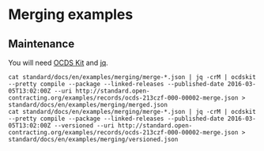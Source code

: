 # Merging examples

## Maintenance

You will need [OCDS Kit](https://pypi.org/project/ocdskit/) and [jq](https://stedolan.github.io/jq/).

```shell
cat standard/docs/en/examples/merging/merge-*.json | jq -crM | ocdskit --pretty compile --package --linked-releases --published-date 2016-03-05T13:02:00Z --uri http://standard.open-contracting.org/examples/records/ocds-213czf-000-00002-merge.json > standard/docs/en/examples/merging/merged.json
cat standard/docs/en/examples/merging/merge-*.json | jq -crM | ocdskit --pretty compile --package --linked-releases --published-date 2016-03-05T13:02:00Z --versioned --uri http://standard.open-contracting.org/examples/records/ocds-213czf-000-00002-merge.json > standard/docs/en/examples/merging/versioned.json
```
